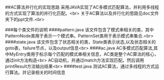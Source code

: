 ##AC算法并行化的实现思路
采用JAVA实现了AC多模式匹配算法，并利用多线程的方式实现了算法的并行化匹配。<br\>
关于AC算法以及并行化的思路见doc文件夹下的ppt文件.<br\>


###每个类文件的说明
####pattern.java
该文件包含了模式串相关的类，其中PatternNode类用于表示一个模式串。PatternSet类用于表示模式串集合.<br\>
####state.java
该文件包含了状态相关的类，State类表示状态,以及状态相关的goto表，failure节点，以及output信息<br\>
####ac.java
AC多模式匹配算法,其中MyEntry类用于标示每个匹配的模式串相关信息，AC类是整个AC算法的核心，通过init方法构造<br\>
AC自动机，并通过match方法实现匹配。然后调用printResult方法输出结果<br\>
####test.java
测试AC算法，通过多线程的方式运行算法。并记录相关的时间信息
